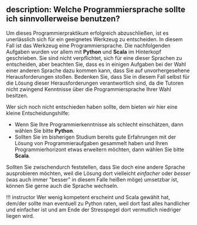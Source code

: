 description: Welche Programmiersprache sollte ich sinnvollerweise benutzen?
---
Um dieses Programmierpraktikum erfolgreich abzuschließen, ist es unerlässlich sich für ein geeignetes Werkzeug zu entscheiden.
In diesem Fall ist das Werkzeug eine Programmiersprache.
Die nachfolgenden Aufgaben wurden vor allem mit **Python** und **Scala** im Hinterkopf geschrieben.
Sie sind nicht verpflichtet, sich für eine dieser Sprachen zu entscheiden, aber beachten Sie, dass es in einigen Aufgaben bei der Wahl einer anderen Sprache dazu kommen kann, dass Sie auf unvorhergesehene Herausforderungen stoßen.
Bedenken Sie, dass Sie in diesem Fall selbst für die Lösung dieser Herausforderungen verantwortlich sind, da die Tutoren nicht zwingend Kenntnisse über die Programmiersprache Ihrer Wahl besitzen.

Wer sich noch nicht entschieden haben sollte, dem bieten wir hier eine kleine Entscheidungshilfe:
- Wenn Sie Ihre Programmierkenntnisse als schlecht einschätzen, dann wählen Sie bitte **Python**.
- Sollten Sie im bisherigen Studium bereits gute Erfahrungen mit der Lösung von Programmieraufgaben gesammelt haben und Ihren Programmierhorizont etwas erweitern möchten, dann wählen Sie bitte **Scala**.

Sollten Sie zwischendurch feststellen, dass Sie doch eine andere Sprache ausprobieren möchten, weil die Lösung dort vielleicht *einfacher* oder *besser* (was auch immer "besser" in diesem Falle heißen möge) umsetzbar ist, können Sie gerne auch die Sprache wechseln.

!!! instructor
    Wer wenig kompetent erscheint und Scala gewählt hat, dem/der sollte man eventuell zu Python
    raten, weil dort fast alles handlicher und einfacher ist und am Ende der Stresspegel dort
    vermutlich niedriger liegen wird.
